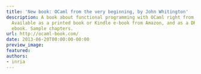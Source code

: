 ```yaml
---
title: 'New book: OCaml from the very beginning, by John Whitington'
description: A book about functional programming with OCaml right from the beginning.
  Available as a printed book or Kindle e-book from Amazon, and as a DRM-free PDF
  ebook. Sample chapters.
url: http://ocaml-book.com/
date: 2013-06-20T00:00:00-00:00
preview_image:
featured:
authors:
- inria
---
```



